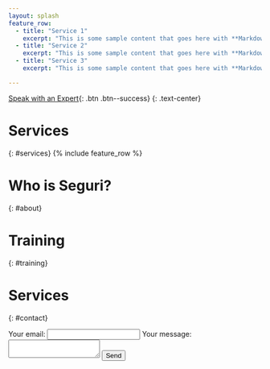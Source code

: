 ```yaml
---
layout: splash
feature_row:
  - title: "Service 1"
    excerpt: "This is some sample content that goes here with **Markdown** formatting."
  - title: "Service 2"
    excerpt: "This is some sample content that goes here with **Markdown** formatting."
  - title: "Service 3"
    excerpt: "This is some sample content that goes here with **Markdown** formatting."

---
```

[Speak with an Expert](#contact){: .btn .btn--success}
{: .text-center}

# Services
{: #services} 
{% include feature_row %}

# Who is Seguri?
{: #about} 

# Training
{: #training} 

# Services
{: #contact} 
<form
  action="https://formspree.io/f/xdkngjgk"
  method="POST"
>
  <label>
    Your email:
    <input type="email" name="email">
  </label>
  <label>
    Your message:
    <textarea name="message"></textarea>
  </label>
  <!-- your other form fields go here -->
  <button type="submit">Send</button>
</form>
